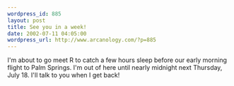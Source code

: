 ```yaml
--- 
wordpress_id: 885
layout: post
title: See you in a week!
date: 2002-07-11 04:05:00
wordpress_url: http://www.arcanology.com/?p=885
---
```

I'm about to go meet R to catch a few hours sleep before our early morning flight to Palm Springs. I'm out of here until nearly midnight next Thursday, July 18. I'll talk to you when I get back!